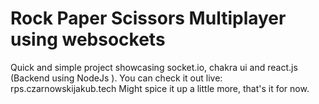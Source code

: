 # Rock Paper Scissors Multiplayer using websockets
Quick and simple project showcasing socket.io, chakra ui and react.js (Backend using NodeJs ).
You can check it out live: rps.czarnowskijakub.tech
Might spice it up a little more, that's it for now.
